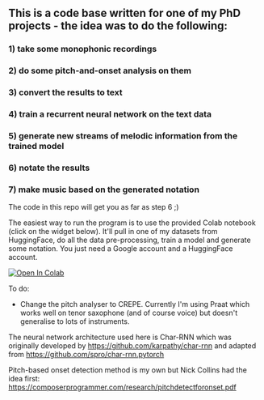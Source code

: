 ## This is a code base written for one of my PhD projects - the idea was to do the following: 

### 1) take some monophonic recordings 
### 2) do some pitch-and-onset analysis on them
### 3) convert the results to text
### 4) train a recurrent neural network on the text data 
### 5) generate new streams of melodic information from the trained model 
### 6) notate the results
### 7) make music based on the generated notation 

The code in this repo will get you as far as step 6 ;) 

The easiest way to run the program is to use the provided Colab notebook (click on the widget below). It'll pull in one of my datasets from HuggingFace, do all the data pre-processing, train a model and generate some notation. You just need a Google account and a HuggingFace account.

[![Open In Colab](https://colab.research.google.com/assets/colab-badge.svg)](https://colab.research.google.com/github/markhanslip/PhD_Ch6_Char_RNN/blob/main/Chapter_6_Notebook_Char_RNN_v2.ipynb)

To do: 
- Change the pitch analyser to CREPE. Currently I'm using Praat which works well on tenor saxophone (and of course voice) but doesn't generalise to lots of instruments. 

The neural network architecture used here is Char-RNN which was originally developed by https://github.com/karpathy/char-rnn and adapted from https://github.com/spro/char-rnn.pytorch

Pitch-based onset detection method is my own but Nick Collins had the idea first: https://composerprogrammer.com/research/pitchdetectforonset.pdf
